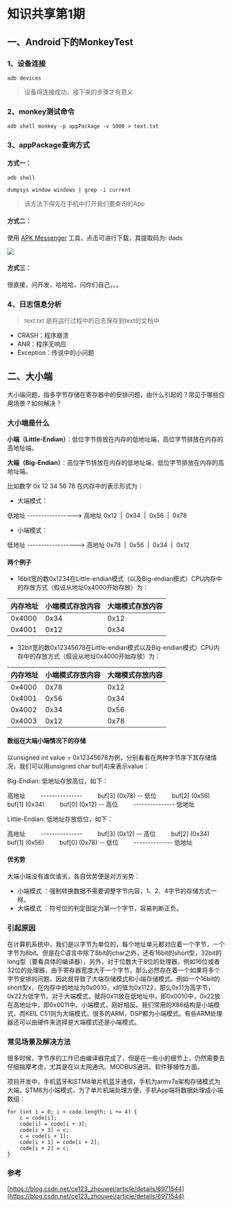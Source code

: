 # 知识共享第1期

## 一、Android下的MonkeyTest

### 1、设备连接

```
adb devices
```

> 设备得连接成功，接下来的步骤才有意义

### 2、monkey测试命令

```
adb shell monkey -p appPackage -v 5000 > text.txt
```

### 3、appPackage查询方式

#### 方式一：

```
adb shell 

dumpsys window windows | grep -i current
```

>  该方法下得先在手机中打开我们要查询的App

#### 方式二：

使用 [APK Messenger]( https://pan.baidu.com/s/1QtUXiJq4ktHIoy47W8OSrg) 工具，点击可进行下载，其提取码为: dads 

![](http://pic.yuti.site/doc_APKMessenger.png)

#### 方式三：

很直接，问开发，哈哈哈，问你们自己。。。

### 4、日志信息分析

> text.txt 是将运行过程中的日志保存到text的文档中

* CRASH：程序崩溃
* ANR：程序无响应
* Exception：传说中的小问题




## 二、大小端

大小端问题，指多字节存储在寄存器中的安排问题，由什么引起的？常见于哪些应用场景？如何解决？

### 大小端是什么

**小端（Little-Endian）**：低位字节排放在内存的低地址端，高位字节排放在内存的高地址端。

**大端（Big-Endian）**：高位字节排放在内存的低地址端，低位字节排放在内存的高地址端。

比如数字 0x 12 34 56 78 在内存中的表示形式为：

- 大端模式：

低地址 -----------------> 高地址
0x12  |  0x34  |  0x56  |  0x78

- 小端模式：

低地址 ------------------> 高地址
0x78  |  0x56  |  0x34  |  0x12

#### 两个例子

- 16bit宽的数0x1234在Little-endian模式（以及Big-endian模式）CPU内存中的存放方式（假设从地址0x4000开始存放）为：

|内存地址 | 小端模式存放内容 | 大端模式存放内容 |
| --- | --- | --- |
|0x4000 | 0x34 | 0x12 |
|0x4001 | 0x12 | 0x34 |

- 32bit宽的数0x12345678在Little-endian模式以及Big-endian模式）CPU内存中的存放方式（假设从地址0x4000开始存放）为：

|内存地址 | 小端模式存放内容 | 大端模式存放内容 |
| --- | --- | --- |
|0x4000 | 0x78 | 0x12 |
|0x4001 | 0x56 | 0x34 |
|0x4002 | 0x34 | 0x56 |
|0x4003 | 0x12 | 0x78 |

#### 数组在大端小端情况下的存储

以unsigned int value = 0x12345678为例，分别看看在两种字节序下其存储情况，我们可以用unsigned char buf[4]来表示value：

Big-Endian: 低地址存放高位，如下：

高地址
        ---------------
        buf[3] (0x78) -- 低位
        buf[2] (0x56)
        buf[1] (0x34)
        buf[0] (0x12) -- 高位
        ---------------
低地址

Little-Endian: 低地址存放低位，如下：

高地址
        ---------------
        buf[3] (0x12) -- 高位
        buf[2] (0x34)
        buf[1] (0x56)
        buf[0] (0x78) -- 低位
        --------------
低地址



#### 优劣势

大端小端没有谁优谁劣，各自优势便是对方劣势：

- 小端模式 ：强制转换数据不需要调整字节内容，1、2、4字节的存储方式一样。
- 大端模式 ：符号位的判定固定为第一个字节，容易判断正负。


### 引起原因

在计算机系统中，我们是以字节为单位的，每个地址单元都对应着一个字节，一个字节为8bit。但是在C语言中除了8bit的char之外，还有16bit的short型，32bit的long型（要看具体的编译器），另外，对于位数大于8位的处理器，例如16位或者32位的处理器，由于寄存器宽度大于一个字节，那么必然存在着一个如果将多个字节安排的问题。因此就导致了大端存储模式和小端存储模式。例如一个16bit的short型x，在内存中的地址为0x0010，x的值为0x1122，那么0x11为高字节，0x22为低字节。对于大端模式，就将0x11放在低地址中，即0x0010中，0x22放在高地址中，即0x0011中。小端模式，刚好相反。我们常用的X86结构是小端模式，而KEIL C51则为大端模式。很多的ARM，DSP都为小端模式。有些ARM处理器还可以由硬件来选择是大端模式还是小端模式。

### 常见场景及解决方法

很多时候，字节序的工作已由编译器完成了，但是在一些小的细节上，仍然需要去仔细揣摩考虑，尤其是在以太网通讯、MODBUS通讯、软件移植性方面。

项目开发中，手机蓝牙和STM8单片机蓝牙通信，手机为armv7a架构存储模式为大端，STM8为小端模式，为了单片机端处理方便，手机App端将数据处理成小端数组：

```
for (int i = 0; i < code.length; i += 4) {
    c = code[i];
    code[i] = code[i + 3];
    code[i + 3] = c;
    c = code[i + 1];
    code[i + 1] = code[i + 2];
    code[i + 2] = c;
}

```



### 参考


[https://blog.csdn.net/ce123_zhouwei/article/details/6971544](https://blog.csdn.net/ce123_zhouwei/article/details/6971544)